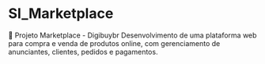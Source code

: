 # SI_Marketplace

🛒 Projeto Marketplace - Digibuybr
Desenvolvimento de uma plataforma web para compra e venda de produtos online, com gerenciamento de anunciantes, clientes, pedidos e pagamentos.
